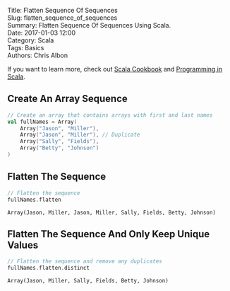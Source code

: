 Title: Flatten Sequence Of Sequences   
Slug: flatten_sequence_of_sequences       
Summary: Flatten Sequence Of Sequences Using Scala.  
Date: 2017-01-03 12:00  
Category: Scala  
Tags: Basics  
Authors: Chris Albon 

If you want to learn more, check out [Scala Cookbook](http://amzn.to/2lxbrxN) and [Programming in Scala](http://amzn.to/2lEtsLt).

## Create An Array Sequence


```scala
// Create an array that contains arrays with first and last names
val fullNames = Array(
    Array("Jason", "Miller"),
    Array("Jason", "Miller"), // Duplicate
    Array("Sally", "Fields"),
    Array("Betty", "Johnson")
)
```

## Flatten The Sequence 


```scala
// Flatten the sequence
fullNames.flatten
```




    Array(Jason, Miller, Jason, Miller, Sally, Fields, Betty, Johnson)



## Flatten The Sequence And Only Keep Unique Values


```scala
// Flatten the sequence and remove any duplicates
fullNames.flatten.distinct
```




    Array(Jason, Miller, Sally, Fields, Betty, Johnson)


